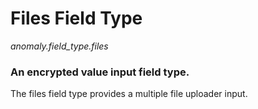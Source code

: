 # Files Field Type

*anomaly.field_type.files*

### An encrypted value input field type.

The files field type provides a multiple file uploader input.
